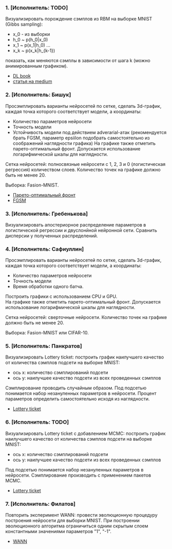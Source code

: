 ### 1. [Исполнитель: TODO]
Визуализировать порождение сэмплов из RBM на выборке MNIST (Gibbs sampling):
* x_0 - из выборки
* h_0 ~ p(h_0|x_0)
* x_1 ~ p(x_1|h_0)
...
* x_k ~ p(x_k|h_{k-1})
	
показать, как меняются сэмплы в зависимости от шага k (можно анимированным графиком).

* [DL book](https://www.deeplearningbook.org/contents/generative_models.html)
* [статья на medium](https://medium.com/datatype/restricted-boltzmann-machine-a-complete-analysis-part-3-contrastive-divergence-algorithm-3d06bbebb10c)


### 2. [Исполнитель: Бишук] 
Просэмплировать варианты нейросетей по сетке, сделать 3d-график, каждая точка которого соответствует модели, а координаты:
* Количество параметров нейросети
* Точность модели
* Устойчивость модели под действием adverarial-атак (рекомендуется брать FGSM, параметр epsiilon подобрать самостоятельно из соображений наглядности графика)
На графике также отметить парето-оптимальный фронт. Допускается использование логарифмической шкалы для наглядности.

Сетка нейросетей: полносвязные нейросети с 1, 2, 3 и 0 (логистическая регрессия) количеством слоев. Количество точек на графике должно быть не менее 20.

Выборка: Fasion-MNIST.

* [Парето-оптимальный фронт](https://ru.wikipedia.org/wiki/%D0%9C%D0%BD%D0%BE%D0%B3%D0%BE%D0%BA%D1%80%D0%B8%D1%82%D0%B5%D1%80%D0%B8%D0%B0%D0%BB%D1%8C%D0%BD%D0%B0%D1%8F_%D0%BE%D0%BF%D1%82%D0%B8%D0%BC%D0%B8%D0%B7%D0%B0%D1%86%D0%B8%D1%8F#%D0%9A%D1%80%D0%B8%D1%82%D0%B5%D1%80%D0%B8%D0%B9_%D0%9F%D0%B0%D1%80%D0%B5%D1%82%D0%BE)
* [FGSM](https://pytorch.org/tutorials/beginner/fgsm_tutorial.html#fgsm-attack)


### 3. [Исполнитель: Гребенькова]
Визуализировать апостериорное распределение параметров в логистической регрессии и двуслонйной нейронной сети. Сравнить дисперсии у полученных распределений. 

### 4. [Исполнитель: Сафиуллин] 
Просэмплировать варианты нейросетей по сетке, сделать 3d-график, каждая точка которого соответствует модели, а координаты:
* Количество параметров нейросети
* Точность модели
* Время обработки одного батча.
	
Построить графики с использованием CPU и GPU. 	
На графике также отметить парето-оптимальный фронт. Допускается использование логарифмической шкалы для наглядности.

Сетка нейросетей: сверточные нейросети. Количество точек на графике должно быть не менее 20.

Выборка: Fasion-MNIST или CIFAR-10.


### 5. [Исполнитель: Панкратов]
Визуализировать Lottery ticket:  построить график наилучшего качество от количества сэмплов подсети на выборке MNIST:
* ось x: количество сэмплирований подсети 
* ось y: наилучшее качество подсети из всех проведенных сэмплов
	
Сэмплирование проводить случайным образом.
Под подсетью понимается набор незануленных параметров в нейросети. Процент параметров определить самостоятельно исходя из наглядности.
* [Lottery ticket](https://arxiv.org/abs/1905.01067)
	
### 6. [Исполнитель: TODO]
Визуализировать Lottery ticket с добавлением MCMC:  построить график наилучшего качество от количества сэмплов подсети на выборке MNIST:
* ось x: количество сэмплирований подсети 
* ось y: наилучшее качество подсети из всех проведенных сэмплов

Под подсетью понимается набор незануленных параметров в нейросети. Сэмплирование производить с применением пакетов MCMC.
* [Lottery ticket](https://arxiv.org/abs/1905.01067)

### 7. [Исполнитель: Филатов] 
Повторить эксперимент WANN: провести эволюционную процедуру построения нейросети для выборки MNIST. При построении эволюционного алгоритма ограничиться одним скрытым слоем константными значениями параметров "1", "-1".
* [WANN](https://arxiv.org/abs/1906.04358)

